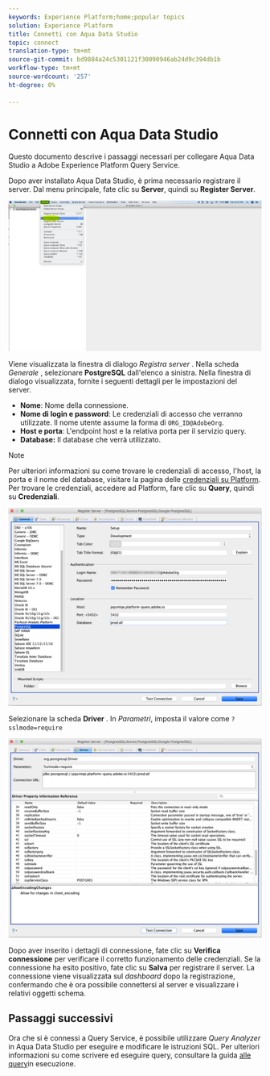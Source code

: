 ```yaml
---
keywords: Experience Platform;home;popular topics
solution: Experience Platform
title: Connetti con Aqua Data Studio
topic: connect
translation-type: tm+mt
source-git-commit: bd9884a24c5301121f30090946ab24d9c394db1b
workflow-type: tm+mt
source-wordcount: '257'
ht-degree: 0%

---
```



# Connetti con Aqua Data Studio

Questo documento descrive i passaggi necessari per collegare Aqua Data Studio a  Adobe Experience Platform Query Service.

Dopo aver installato Aqua Data Studio, è prima necessario registrare il server. Dal menu principale, fate clic su **Server**, quindi su **Register Server**.

![](../images/clients/aqua-data-studio/register-server.png)

Viene visualizzata la finestra di dialogo *Registra server* . Nella scheda *Generale* , selezionare **PostgreSQL** dall&#39;elenco a sinistra. Nella finestra di dialogo visualizzata, fornite i seguenti dettagli per le impostazioni del server.

- **Nome**: Nome della connessione.
- **Nome di login e password**: Le credenziali di accesso che verranno utilizzate. Il nome utente assume la forma di `ORG_ID@AdobeOrg`.
- **Host e porta**: L&#39;endpoint host e la relativa porta per il servizio query.
- **Database:** Il database che verrà utilizzato.

>[!NOTE]
>
>Per ulteriori informazioni su come trovare le credenziali di accesso, l&#39;host, la porta e il nome del database, visitare la pagina delle [credenziali su Platform](https://platform.adobe.com/query/configuration). Per trovare le credenziali, accedere ad Platform, fare clic su **Query**, quindi su **Credenziali**.

![](../images/clients/aqua-data-studio/register-server-general-tab.png)

Selezionare la scheda **Driver** . In *Parametri*, imposta il valore come `?sslmode=require`

![](../images/clients/aqua-data-studio/register-server-driver-tab.png)

Dopo aver inserito i dettagli di connessione, fate clic su **Verifica connessione** per verificare il corretto funzionamento delle credenziali. Se la connessione ha esito positivo, fate clic su **Salva** per registrare il server. La connessione viene visualizzata sul *dashboard* dopo la registrazione, confermando che è ora possibile connettersi al server e visualizzare i relativi oggetti schema.

## Passaggi successivi

Ora che si è connessi a Query Service, è possibile utilizzare *Query Analyzer* in Aqua Data Studio per eseguire e modificare le istruzioni SQL. Per ulteriori informazioni su come scrivere ed eseguire query, consultare la guida [alle query](../creating-queries/creating-queries.md)in esecuzione.